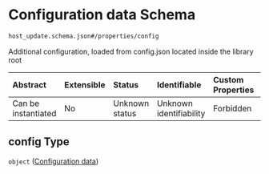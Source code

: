 # Configuration data Schema

```txt
host_update.schema.json#/properties/config
```

Additional configuration, loaded from config.json located inside the library root

| Abstract            | Extensible | Status         | Identifiable            | Custom Properties | Additional Properties | Access Restrictions | Defined In                                                                           |
| :------------------ | :--------- | :------------- | :---------------------- | :---------------- | :-------------------- | :------------------ | :----------------------------------------------------------------------------------- |
| Can be instantiated | No         | Unknown status | Unknown identifiability | Forbidden         | Allowed               | none                | [host-update.schema.json*](docs/host-update.schema.json "open original schema") |

## config Type

`object` ([Configuration data](host-update-properties-configuration-data.md))
